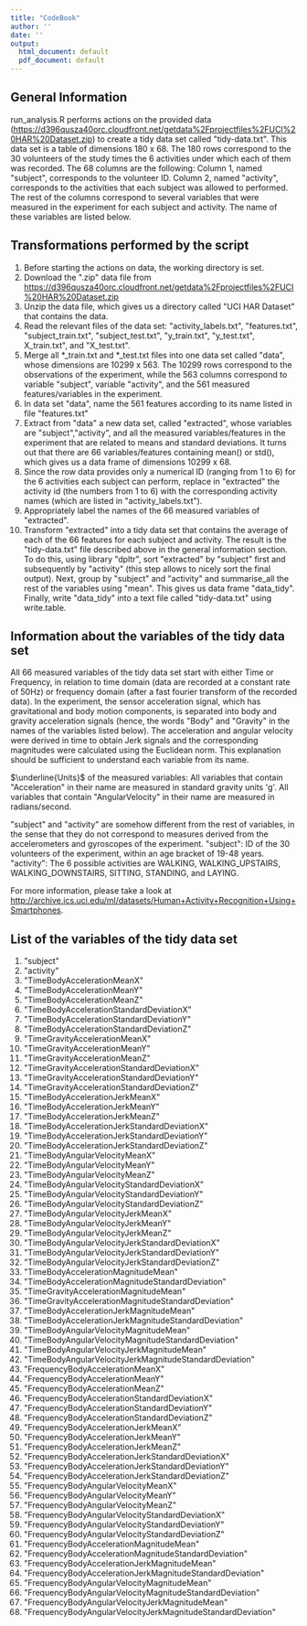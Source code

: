 ```yaml
---
title: "CodeBook"
author: ''
date: ''
output:
  html_document: default
  pdf_document: default
---
```


## General Information

run_analysis.R performs actions on the provided data (https://d396qusza40orc.cloudfront.net/getdata%2Fprojectfiles%2FUCI%20HAR%20Dataset.zip) to create a tidy data set called "tidy-data.txt". This data set is a table of dimensions 180 x 68. The 180 rows correspond to the 30 volunteers of the study times the 6 activities under which each of them was recorded. The 68 columns are the following: Column 1, named "subject", corresponds to the volunteer ID. Column 2, named "activity", corresponds to the activities that each subject was allowed to performed. The rest of the columns correspond to several variables that were measured in the experiment for each subject and activity. The name of these variables are listed below.

## Transformations performed by the script

1) Before starting the actions on data, the working directory is set.
2) Download the ".zip" data file from https://d396qusza40orc.cloudfront.net/getdata%2Fprojectfiles%2FUCI%20HAR%20Dataset.zip
3) Unzip the data file, which gives us a directory called "UCI HAR Dataset" that contains the data.
4) Read the relevant files of the data set: "activity_labels.txt", "features.txt", "subject_train.txt", "subject_test.txt", "y_train.txt", "y_test.txt", X_train.txt", and "X_test.txt".
5) Merge all *_train.txt and *_test.txt files into one data set called "data", whose dimensions are 10299 x 563. The 10299 rows correspond to the observations of the experiment, while the 563 columns correspond to variable "subject", variable "activity", and the 561 measured features/variables in the experiment.
6) In data set "data", name the 561 features according to its name listed in file "features.txt"
7) Extract from "data" a new data set, called "extracted", whose variables are "subject","activity", and all the measured variables/features in the experiment that are related to means and standard deviations. It turns out that there are 66 variables/features containing mean() or std(), which gives us a data frame of dimensions 10299 x 68.
8) Since the row data provides only a numerical ID (ranging from 1 to 6) for the 6 activities each subject can perform, replace in "extracted" the activity id (the numbers from 1 to 6) with the corresponding activity names (which are listed in "activity_labels.txt").
9) Appropriately label the names of the 66 measured variables of "extracted".
10) Transform "extracted" into a tidy data set that contains the average of each of the 66 features for each subject and activity. The result is the "tidy-data.txt" file described above in the general information section. To do this, using library "dpltr", sort "extracted" by "subject" first and subsequently by "activity" (this step allows to nicely sort the final output). Next, group by "subject" and "activity" and summarise_all the rest of the variables using "mean". This gives us data frame "data_tidy". Finally, write "data_tidy" into a text file called "tidy-data.txt" using write.table.

## Information about the variables of the tidy data set

All 66 measured variables of the tidy data set start with either Time or Frequency, in relation to time domain (data are recorded at a constant rate of 50Hz) or frequency domain (after a fast fourier transform of the recorded data). In the experiment, the sensor acceleration signal, which has gravitational and body motion components, is separated into body and gravity acceleration signals (hence, the words "Body" and "Gravity" in the names of the variables listed below). The acceleration and angular velocity were derived in time to obtain Jerk signals and the corresponding magnitudes were calculated using the Euclidean norm. This explanation should be sufficient to understand each variable from its name.

$\underline{Units}$ of the measured variables: All variables that contain "Acceleration" in their name are measured in standard gravity units 'g'. All variables that contain "AngularVelocity" in their name are measured in radians/second.

"subject" and "activity" are somehow different from the rest of variables, in the sense that they do not correspond to measures derived from the accelerometers and gyroscopes of the experiment. "subject": ID of the 30 volunteers of the experiment, within an age bracket of 19-48 years. "activity": The 6 possible activities are WALKING, WALKING_UPSTAIRS, WALKING_DOWNSTAIRS, SITTING, STANDING, and LAYING.

For more information, please take a look at http://archive.ics.uci.edu/ml/datasets/Human+Activity+Recognition+Using+Smartphones.

## List of the variables of the tidy data set

1) "subject"
2) "activity"                                               
3) "TimeBodyAccelerationMeanX"
4) "TimeBodyAccelerationMeanY"                                 
5) "TimeBodyAccelerationMeanZ"
6) "TimeBodyAccelerationStandardDeviationX"                    
7) "TimeBodyAccelerationStandardDeviationY"
8) "TimeBodyAccelerationStandardDeviationZ"                    
9) "TimeGravityAccelerationMeanX"
10) "TimeGravityAccelerationMeanY"                              
11) "TimeGravityAccelerationMeanZ"
12) "TimeGravityAccelerationStandardDeviationX"                 
13) "TimeGravityAccelerationStandardDeviationY"
14) "TimeGravityAccelerationStandardDeviationZ"                 
15) "TimeBodyAccelerationJerkMeanX"
16) "TimeBodyAccelerationJerkMeanY"                             
17) "TimeBodyAccelerationJerkMeanZ"
18) "TimeBodyAccelerationJerkStandardDeviationX"                
19) "TimeBodyAccelerationJerkStandardDeviationY"
20) "TimeBodyAccelerationJerkStandardDeviationZ"                
21) "TimeBodyAngularVelocityMeanX"
22) "TimeBodyAngularVelocityMeanY"                              
23) "TimeBodyAngularVelocityMeanZ"
24) "TimeBodyAngularVelocityStandardDeviationX"                 
25) "TimeBodyAngularVelocityStandardDeviationY"
26) "TimeBodyAngularVelocityStandardDeviationZ"                 
27) "TimeBodyAngularVelocityJerkMeanX"
28) "TimeBodyAngularVelocityJerkMeanY"                          
29) "TimeBodyAngularVelocityJerkMeanZ"
30) "TimeBodyAngularVelocityJerkStandardDeviationX"             
31) "TimeBodyAngularVelocityJerkStandardDeviationY"
32) "TimeBodyAngularVelocityJerkStandardDeviationZ"
33) "TimeBodyAccelerationMagnitudeMean"
34) "TimeBodyAccelerationMagnitudeStandardDeviation"            
35) "TimeGravityAccelerationMagnitudeMean"
36) "TimeGravityAccelerationMagnitudeStandardDeviation"         
37) "TimeBodyAccelerationJerkMagnitudeMean"
38) "TimeBodyAccelerationJerkMagnitudeStandardDeviation"        
39) "TimeBodyAngularVelocityMagnitudeMean"
40) "TimeBodyAngularVelocityMagnitudeStandardDeviation"         
41) "TimeBodyAngularVelocityJerkMagnitudeMean"
42) "TimeBodyAngularVelocityJerkMagnitudeStandardDeviation"     
43) "FrequencyBodyAccelerationMeanX"
44) "FrequencyBodyAccelerationMeanY"                            
45) "FrequencyBodyAccelerationMeanZ"
46) "FrequencyBodyAccelerationStandardDeviationX"               
47) "FrequencyBodyAccelerationStandardDeviationY"
48) "FrequencyBodyAccelerationStandardDeviationZ"               
49) "FrequencyBodyAccelerationJerkMeanX"
50) "FrequencyBodyAccelerationJerkMeanY"                        
51) "FrequencyBodyAccelerationJerkMeanZ"
52) "FrequencyBodyAccelerationJerkStandardDeviationX"           
53) "FrequencyBodyAccelerationJerkStandardDeviationY"
54) "FrequencyBodyAccelerationJerkStandardDeviationZ"           
55) "FrequencyBodyAngularVelocityMeanX"
56) "FrequencyBodyAngularVelocityMeanY"                         
57) "FrequencyBodyAngularVelocityMeanZ"
58) "FrequencyBodyAngularVelocityStandardDeviationX"            
59) "FrequencyBodyAngularVelocityStandardDeviationY"
60) "FrequencyBodyAngularVelocityStandardDeviationZ"            
61) "FrequencyBodyAccelerationMagnitudeMean"
62) "FrequencyBodyAccelerationMagnitudeStandardDeviation"       
63) "FrequencyBodyAccelerationJerkMagnitudeMean"
64) "FrequencyBodyAccelerationJerkMagnitudeStandardDeviation"   
65) "FrequencyBodyAngularVelocityMagnitudeMean"
66) "FrequencyBodyAngularVelocityMagnitudeStandardDeviation"    
67) "FrequencyBodyAngularVelocityJerkMagnitudeMean"
68) "FrequencyBodyAngularVelocityJerkMagnitudeStandardDeviation"

